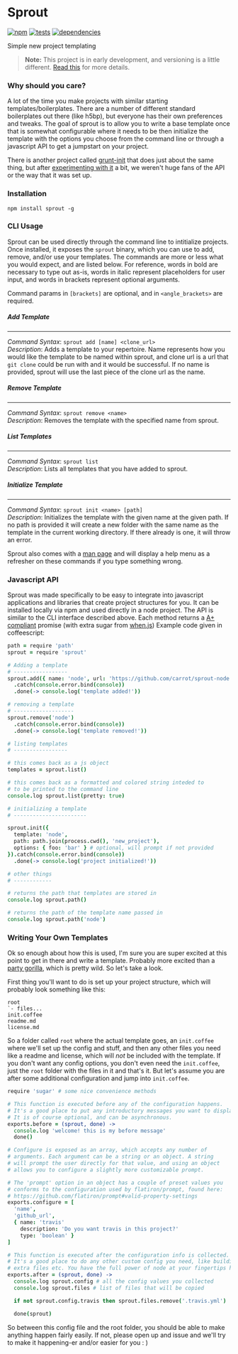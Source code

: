 # Sprout

[![npm](https://badge.fury.io/js/sprout.png)](http://badge.fury.io/js/sprout)
[![tests](https://travis-ci.org/carrot/sprout.png?branch=master)](https://travis-ci.org/carrot/sprout)
[![dependencies](https://david-dm.org/carrot/sprout.png)](https://david-dm.org/carrot/sprout)

Simple new project templating

> **Note:** This project is in early development, and versioning is a little different. [Read this](http://markup.im/#q4_cRZ1Q) for more details.

### Why should you care?

A lot of the time you make projects with similar starting templates/boilerplates. There are a number of different standard boilerplates out there (like h5bp), but everyone has their own preferences and tweaks. The goal of sprout is to allow you to write a base template once that is somewhat configurable where it needs to be then initialize the template with the options you choose from the command line or through a javascript API to get a jumpstart on your project.

There is another project called [grunt-init](https://github.com/gruntjs/grunt-init) that does just about the same thing, but after [experimenting with it](https://github.com/carrot/grunt-init-node) a bit, we weren't huge fans of the API or the way that it was set up.

### Installation

```
npm install sprout -g
```

### CLI Usage

Sprout can be used directly through the command line to intitialize projects. Once installed, it exposes the `sprout` binary, which you can use to add, remove, and/or use your templates. The commands are more or less what you would expect, and are listed below. For reference, words in bold are necessary to type out as-is, words in italic represent placeholders for user input, and words in brackets represent optional arguments.

Command params in `[brackets]` are optional, and in `<angle_brackets>` are required.

##### Add Template

* * *

_Command Syntax_: `sprout add [name] <clone_url>`    
_Description_: Adds a template to your repertoire. Name represents how you would like the template to be named within sprout, and clone url is a url that `git clone` could be run with and it would be successful. If no name is provided, sprout will use the last piece of the clone url as the name.

##### Remove Template

* * *

_Command Syntax_: `sprout remove <name>`    
_Description_: Removes the template with the specified name from sprout.

##### List Templates

* * *

_Command Syntax_: `sprout list`    
_Description_: Lists all templates that you have added to sprout.

##### Initialize Template

* * *

_Command Syntax_: `sprout init <name> [path]`    
_Description_: Initializes the template with the given name at the given path. If no path is provided it will create a new folder with the same name as the template in the current working directory. If there already is one, it will throw an error.

Sprout also comes with a [man page](man) and will display a help menu as a refresher on these commands if you type something wrong.

### Javascript API

Sprout was made specifically to be easy to integrate into javascript applications and libraries that create project structures for you. It can be installed locally via npm and used directly in a node project. The API is similar to the CLI interface described above. Each method returns a [A+ compliant](http://promises-aplus.github.io/promises-spec/) promise (with extra sugar from [when.js](https://github.com/cujojs/when)) Example code given in coffeescript:

```coffee
path = require 'path'
sprout = require 'sprout'

# Adding a template
# -----------------
sprout.add({ name: 'node', url: 'https://github.com/carrot/sprout-node' })
  .catch(console.error.bind(console))
  .done(-> console.log('template added!'))

# removing a template
# -------------------
sprout.remove('node')
  .catch(console.error.bind(console))
  .done(-> console.log('template removed!'))

# listing templates
# -----------------

# this comes back as a js object
templates = sprout.list()

# this comes back as a formatted and colored string inteded to
# to be printed to the command line
console.log sprout.list(pretty: true)

# initializing a template
# -----------------------

sprout.init({
  template: 'node',
  path: path.join(process.cwd(), 'new_project'),
  options: { foo: 'bar' } # optional, will prompt if not provided
}).catch(console.error.bind(console))
  .done(-> console.log('project initialized!'))

# other things
# ------------

# returns the path that templates are stored in
console.log sprout.path()

# returns the path of the template name passed in
console.log sprout.path('node')

```

### Writing Your Own Templates

Ok so enough about how this is used, I'm sure you are super excited at this point to get in there and write a template. Probably more excited than a [party gorilla](http://www.ivanwalsh.com/wp-content/uploads/2011/08/the-oatmeal-cartoon.jpg), which is pretty wild. So let's take a look.

First thing you'll want to do is set up your project structure, which will probably look something like this:

```
root
`- files...
init.coffee
readme.md
license.md
```

So a folder called `root` where the actual template goes, an `init.coffee` where we'll set up the config and stuff, and then any other files you need like a readme and license, which will *not* be included with the template. If you don't want any config options, you don't even need the `init.coffee`, just the `root` folder with the files in it and that's it. But let's assume you are after some additional configuration and jump into `init.coffee`.

```coffee
require 'sugar' # some nice convenience methods

# This function is executed before any of the configuration happens.
# It's a good place to put any introductory messages you want to display.
# It is of course optional, and can be asynchronous.
exports.before = (sprout, done) ->
  console.log 'welcome! this is my before message'
  done()

# Configure is exposed as an array, which accepts any number of
# arguments. Each argument can be a string or an object. A string
# will prompt the user directly for that value, and using an object
# allows you to configure a slightly more customizable prompt.

# The 'prompt' option in an object has a couple of preset values you
# conforms to the configuration used by flatiron/prompt, found here:
# https://github.com/flatiron/prompt#valid-property-settings
exports.configure = [
  'name',
  'github_url',
  { name: 'travis'
    description: 'Do you want travis in this project?'
    type: 'boolean' }
]

# This function is executed after the configuration info is collected.
# It's a good place to do any other custom config you need, like building
# extra files etc. You have the full power of node at your fingertips here.
exports.after = (sprout, done) ->
  console.log sprout.config # all the config values you collected
  console.log sprout.files # list of files that will be copied

  if not sprout.config.travis then sprout.files.remove('.travis.yml')

  done(sprout)

```

So between this config file and the root folder, you should be able to make anything happen fairly easily. If not, please open up and issue and we'll try to make it happening-er and/or easier for you : )
